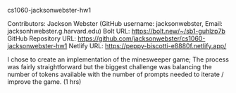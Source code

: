 cs1060-jacksonwebster-hw1

Contributors: Jackson Webster (GitHub username: jacksonwebster, Email: jacksonhwebster.g.harvard.edu)
Bolt URL: https://bolt.new/~/sb1-guhlzp7b
GitHub Repository URL: https://github.com/jacksonwebster/cs1060-jacksonwebster-hw1
Netlify URL: https://peppy-biscotti-e8880f.netlify.app/

I chose to create an implementation of the minesweeper game; The process was fairly straightforward but the biggest challenge was balancing the number of tokens available with the number of prompts needed to iterate / improve the game. 
(1 hrs)
